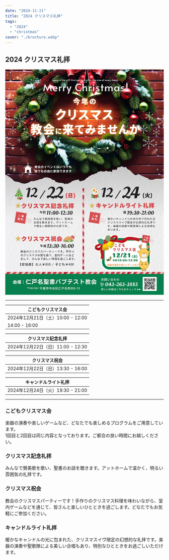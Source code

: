 ```yaml
---
date: "2024-11-21"
title: "2024 クリスマス礼拝"
tags:
  - "2024"
  - "christmas"
cover: "./brochure.webp"
---
```


## 2024 クリスマス礼拝

![](./brochure.webp)

---

| こどもクリスマス会 |
| ------------------------------- |
| 2024年12月21日（土）10:00 - 12:00 |
| 14:00 - 16:00 |

| クリスマス記念礼拝 |
| ------------------------------- |
| 2024年12月22日（日）11:00 - 12:30 |

| クリスマス祝会 |
| ------------------------------- |
| 2024年12月22日（日）13:30 - 16:00 |

| キャンドルライト礼拝 |
| ------------------------------- |
| 2024年12月24日（火）19:30 - 21:00 |

---

### こどもクリスマス会

楽器の演奏や楽しいゲームなど、どなたでも楽しめるプログラムをご用意しています。  
1回目と2回目は同じ内容となっております。ご都合の良い時間にお越しください。

### クリスマス記念礼拝

みんなで賛美歌を歌い、聖書のお話を聴きます。アットホームで温かく、明るい雰囲気の礼拝です。

### クリスマス祝会

教会のクリスマスパーティーです！手作りのクリスマス料理を味わいながら、室内ゲームなどを通じて、皆さんと楽しいひとときを過ごします。どなたでもお気軽にご参加ください。

### キャンドルライト礼拝

暖かなキャンドルの光に包まれた、クリスマスイヴ限定の幻想的な礼拝です。楽器の演奏や聖歌隊による美しい合唱もあり、特別なひとときをお過ごしいただけます。
